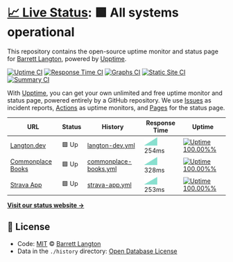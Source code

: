 # [📈 Live Status](https://bdlangton.github.io/uptime): <!--live status--> **🟩 All systems operational**

This repository contains the open-source uptime monitor and status page for [Barrett Langton](http://langton.dev), powered by [Upptime](https://github.com/upptime/upptime).

[![Uptime CI](https://github.com/koj-co/upptime/workflows/Uptime%20CI/badge.svg)](https://github.com/koj-co/upptime/actions?query=workflow%3A%22Uptime+CI%22)
[![Response Time CI](https://github.com/koj-co/upptime/workflows/Response%20Time%20CI/badge.svg)](https://github.com/koj-co/upptime/actions?query=workflow%3A%22Response+Time+CI%22)
[![Graphs CI](https://github.com/koj-co/upptime/workflows/Graphs%20CI/badge.svg)](https://github.com/koj-co/upptime/actions?query=workflow%3A%22Graphs+CI%22)
[![Static Site CI](https://github.com/koj-co/upptime/workflows/Static%20Site%20CI/badge.svg)](https://github.com/koj-co/upptime/actions?query=workflow%3A%22Static+Site+CI%22)
[![Summary CI](https://github.com/koj-co/upptime/workflows/Summary%20CI/badge.svg)](https://github.com/koj-co/upptime/actions?query=workflow%3A%22Summary+CI%22)

With [Upptime](https://upptime.js.org), you can get your own unlimited and free uptime monitor and status page, powered entirely by a GitHub repository. We use [Issues](https://github.com/bdlangton/uptime/issues) as incident reports, [Actions](https://github.com/bdlangton/uptime/actions) as uptime monitors, and [Pages](https://bdlangton.github.io/uptime) for the status page.

<!--start: status pages-->
<!-- This summary is generated by Upptime (https://github.com/upptime/upptime) -->
<!-- Do not edit this manually, your changes will be overwritten -->

| URL                                                  | Status | History                                                                                                   | Response Time                                                                          | Uptime                                                                                                                                                                                                                                |
| ---------------------------------------------------- | ------ | --------------------------------------------------------------------------------------------------------- | -------------------------------------------------------------------------------------- | ------------------------------------------------------------------------------------------------------------------------------------------------------------------------------------------------------------------------------------- |
| [Langton.dev](https://langton.dev)                   | 🟩 Up  | [langton-dev.yml](https://github.com/bdlangton/uptime/commits/master/history/langton-dev.yml)             | <img alt="Response time graph" src="./graphs/langton-dev.png" height="20"> 254ms       | [![Uptime 100.00%%](https://img.shields.io/endpoint?url=https%3A%2F%2Fraw.githubusercontent.com%2Fbdlangton%2Fuptime%2Fmaster%2Fapi%2Flangton-dev%2Fuptime.json)](https://bdlangton.github.io/uptime/history/langton-dev)             |
| [Commonplace Books](https://commonplace.langton.dev) | 🟩 Up  | [commonplace-books.yml](https://github.com/bdlangton/uptime/commits/master/history/commonplace-books.yml) | <img alt="Response time graph" src="./graphs/commonplace-books.png" height="20"> 328ms | [![Uptime 100.00%%](https://img.shields.io/endpoint?url=https%3A%2F%2Fraw.githubusercontent.com%2Fbdlangton%2Fuptime%2Fmaster%2Fapi%2Fcommonplace-books%2Fuptime.json)](https://bdlangton.github.io/uptime/history/commonplace-books) |
| [Strava App](https://strava.langton.dev)             | 🟩 Up  | [strava-app.yml](https://github.com/bdlangton/uptime/commits/master/history/strava-app.yml)               | <img alt="Response time graph" src="./graphs/strava-app.png" height="20"> 253ms        | [![Uptime 100.00%%](https://img.shields.io/endpoint?url=https%3A%2F%2Fraw.githubusercontent.com%2Fbdlangton%2Fuptime%2Fmaster%2Fapi%2Fstrava-app%2Fuptime.json)](https://bdlangton.github.io/uptime/history/strava-app)               |

<!--end: status pages-->

[**Visit our status website →**](https://bdlangton.github.io/uptime)

## 📄 License

- Code: [MIT](./LICENSE) © [Barrett Langton](http://langton.dev)
- Data in the `./history` directory: [Open Database License](https://opendatacommons.org/licenses/odbl/1-0/)
